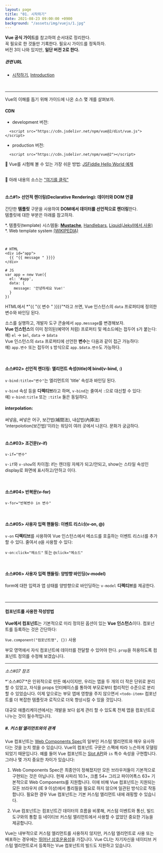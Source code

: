 ```yaml
---
layout: page
title: "01. 시작하기"
date: 2021-08-23 09:00:00 +0900
background: "/assets/img/vuejs/1.jpg"
---
```


**Vue 공식 가이드**를 참고하여 순서대로 정리한다.\
꼭 필요로 한 것들만 기록한다. 필요시 가이드를 정독하자.\
버전 3이 나와 있지만, **일단 버전 2로 한다.**

##### 관련 URL

- [시작하기](https://kr.vuejs.org/v2/guide/), [Introduction](https://vuejs.org/v2/guide/index.html)

<br>

---

Vue의 이해를 돕기 위해 가이드에 나온 소스 몇 개를 살펴보자.

#### CDN

- development 버전:

```
  <script src="https://cdn.jsdelivr.net/npm/vue@2/dist/vue.js"></script>
```

- production 버전:

```
  <script src="https://cdn.jsdelivr.net/npm/vue@2"></script>
```

🥕 Vue를 시험해 볼 수 있는 가장 쉬운 방법: [JSFiddle Hello World 예제](https://jsfiddle.net/chrisvfritz/50wL7mdz/)

<br>

<div class="alert alert-primary" role="alert">
  🥗 아래 내용의 소스는 <a class="alert-primary" href="./vue01-ex01.html">"여기를 클릭"</a>
</div>

<br>

#### 소스#1> 선언적 렌더링(Declarative Rendering): 데이터와 DOM 연결

간단한 **템플릿** 구문을 사용하여 **DOM에서 데이터를 선언적으로 렌더링**한다.\
템플릿에 대한 부분은 아래를 참고하자.

\*. 템플릿(template) 시스템들: **[Mustache](https://mustache.github.io/)**, [Handlebars](https://handlebarsjs.com/), [Liquid(Jekyll에서 사용)](https://shopify.github.io/liquid/)<br>
\*. Web template system [(WIKIPEDIA)](https://en.wikipedia.org/wiki/Web_template_system)

<br>

```
# HTML
<div id="app">
  {{ "{{ message " }}}}
</div>

# JS
var app = new Vue({
  el: '#app',
  data: {
    message: '안녕하세요 Vue!'
  }
})
```

HTML에서 *"{{ "{{ 변수 " }}}}"*라고 쓰면, Vue 인스턴스의 `data` 프로퍼티에 정의한 변수와 바인딩 된다.

소스를 실행하고, 개발자 도구 콘솔에서 `app.message`를 변경해보자.\
**Vue 인스턴스**의 이미 정의된(예약어 처럼) 프로퍼티 및 메소드에는 접두어 `$`가 붙는다:\
예) `el` -> `$el`, `data` -> `$data`\
Vue 인스턴스의 `data` 프로퍼티에 선언한 **변수**는 다음과 같이 접근 가능하다:<br>
예) `app.변수` 또는 접두어 `$` 방식으로 `app.$data.변수`도 가능하다.

<br>

#### 소스#02> 선언적 렌더링: 엘리먼트 속성(title)에 bind(v-bind, :)

`v-bind:title="변수"`는 엘리먼트의 'title' 속성과 바인딩 된다.

`v-bind` 속성 등을 **디렉티브**라고 하며, `v-bind`는 줄여서 `:`으로 대신할 수 있다:\
예) `v-bind:title` 또는 `:title` 둘은 동일하다.

<div class="alert alert-warning" role="alert">
  <h4>interpolation:</h4>
  써넣음, 써넣은 어구, 보간법(補間法), 내삽법(內揷法)<br>
  'interpolotion(보간법)'이라는 워딩이 여러 곳에서 나온다. 문화가 궁금하다.
</div>

<br>

#### 소스#03> 조건문(v-if)

`v-if="변수"`

`v-if`와 `v-show`의 차이점: if는 렌더링 자체가 되고/안되고,
show는 스타일 속성인 display로 화면에 표시하고/안하고 이다.

<br>

#### 소스#04> 반복문(v-for)

`v-for="반복변수 in 변수"`

<br>

#### 소스#05> 사용자 입력 핸들링: 이벤트 리스너(v-on, @)

`v-on` **디렉티브**를 사용하여 Vue 인스턴스에서 메소드를 호출하는 이벤트 리스너를 추가 할 수 있다.
줄여서 `@`을 사용할 수 있다:

`v-on:click="메소드"` 또는 `@click="메소드"`

<br>

#### 소스#06> 사용자 입력 핸들링: 양방향 바인딩(v-model)

form에 대한 입력과 앱 상태를 양방향으로 바인딩하는 `v-model` **디렉티브**를 제공한다.

<br>

---

#### 컴포넌트를 사용한 작성방법

**Vue에서 컴포넌트**는 기본적으로 미리 정의된 옵션이 있는 **Vue 인스턴스**이다.
컴포넌트를 등록하는 것은 간단하다:

`Vue.component("컴포넌트명", {})` 사용

부모 영역에서 자식 컴포넌트에 데이터를 전달할 수 있어야 한다. `prop`을 허용하도록 컴포넌트 정의를 수정해 보겠습니다.

---

_소스#07 참조_

*'소스#07'*은 인위적으로 만든 예시이지만, 우리는 앱을 두 개의 더 작은 단위로 분리할 수 있었고,
자식을 props 인터페이스를 통하여 부모로부터 합리적인 수준으로 분리할 수 있었습니다.
이제 앞으로는 부모 앱에 영향을 주지 않으면서 `<todo-item>` 컴포넌트를 더 복잡한 템플릿과 로직으로 더욱 향상시킬 수 있을 것입니다.

대규모 애플리케이션에서는 개발을 보다 쉽게 관리 할 수 있도록 전체 앱을 컴포넌트로 나누는 것이 필수적입니다.

##### #. 커스텀 엘리먼트와의 관계

Vue 컴포넌트는 [Web Components Spec](https://www.w3.org/wiki/WebComponents/)의 일부인
커스텀 엘리먼트와 매우 유사하다는 것을 눈치 챘을 수 있습니다.
Vue의 컴포넌트 구문은 스펙에 따라 느슨하게 모델링 되었기 때문입니다.
예를 들어 Vue 컴포넌트는
[Slot API](https://github.com/w3c/webcomponents/blob/gh-pages/proposals/Slots-Proposal.md)와
`is` 특수 속성을 구현합니다. 그러나 몇 가지 중요한 차이가 있습니다:

1. Web Components Spec은 최종안이 정해졌지만 모든 브라우저들이 기본적으로 구현되는 것은 아닙니다.
   현재 사파리 10.1+, 크롬 54+ 그리고 파이어폭스 63+ 기본적으로 Web Components를 지원합니다.
   이에 비해 Vue 컴포넌트는 지원되는 모든 브라우저 (IE 9 이상)에서 폴리필을 필요로 하지 않으며 일관된 방식으로 작동합니다.
   필요한 경우 Vue 컴포넌트는 기본 커스텀 엘리먼트 내에 래핑할 수 있습니다.

2. Vue 컴포넌트는 컴포넌트간 데이터의 흐름을 비롯해, 커스텀 이벤트와 통신,
   빌드 도구와의 통합 등 네이티브 커스텀 엘리먼트에서 사용할 수 없었던 중요한 기능을 제공합니다.

Vue는 내부적으로 커스텀 엘리먼트를 사용하지 않지만, 커스텀 엘리먼트로 사용 또는 배포하는 경우에는
[뛰어난 상호운용성](https://custom-elements-everywhere.com/#vue)을 가집니다.
Vue CLI는 자기자신을 네이티브 커스텀 엘리먼트로서 등록하는 Vue 컴포넌트의 빌드도 지원하고 있습니다.
